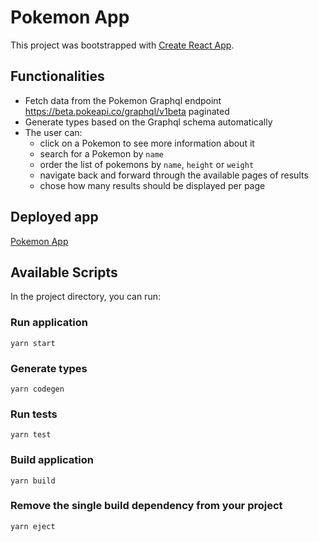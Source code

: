 # Pokemon App

This project was bootstrapped with [Create React App](https://github.com/facebook/create-react-app).

## Functionalities

- Fetch data from the Pokemon Graphql endpoint https://beta.pokeapi.co/graphql/v1beta paginated
- Generate types based on the Graphql schema automatically
- The user can:
  - click on a Pokemon to see more information about it
  - search for a Pokemon by `name`
  - order the list of pokemons by `name`, `height` or `weight`
  - navigate back and forward through the available pages of results
  - chose how many results should be displayed per page

## Deployed app

[Pokemon App](https://barbararcbf12.github.io/pokemon-react-ts-gql/)

## Available Scripts

In the project directory, you can run:

### Run application

`yarn start`

### Generate types

`yarn codegen`

### Run tests

`yarn test`

### Build application

`yarn build`

### Remove the single build dependency from your project

`yarn eject`
